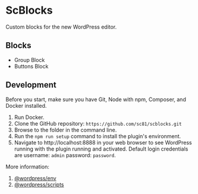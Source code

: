 # ScBlocks

Custom blocks for the new WordPress editor.

## Blocks

-  Group Block
-  Buttons Block

## Development

Before you start, make sure you have Git, Node with npm, Composer, and Docker installed.

1. Run Docker.
2. Clone the GitHub repository: `https://github.com/sc81/scblocks.git`
3. Browse to the folder in the command line.
4. Run the `npm run setup` command to install the plugin's environment.
5. Navigate to http://localhost:8888 in your web browser to see WordPress running with the plugin running and activated. Default login credentials are username: `admin` password: `password`.

More information:

1. [@wordpress/env](https://www.npmjs.com/package/@wordpress/env)
2. [@wordpress/scripts](https://www.npmjs.com/package/@wordpress/scripts)